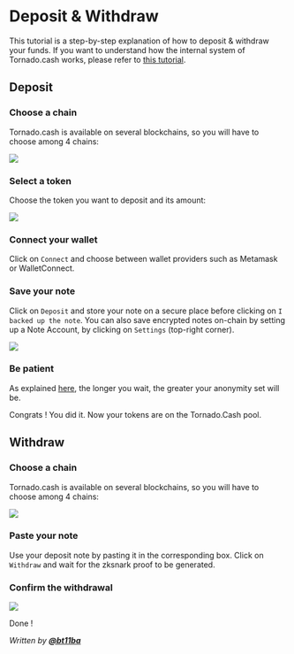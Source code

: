 # Deposit & Withdraw

This tutorial is a step-by-step explanation of how to deposit & withdraw your funds. If you want to understand how the internal system of Tornado.cash works, please refer to [this tutorial](https://docs.tornado.cash/how-does-tornado.cash-work).

## **Deposit**

### Choose a chain

Tornado.cash is available on several blockchains, so you will have to choose among 4 chains:

![](.gitbook/assets/azpoj.gif)

### Select a token

Choose the token you want to deposit and its amount:

![](.gitbook/assets/abdce.gif)

### Connect your wallet

Click on `Connect` and choose between wallet providers such as Metamask or WalletConnect.

### Save your note

Click on `Deposit` and store your note on a secure place before clicking on `I backed up the note`. You can also save encrypted notes on-chain by setting up a Note Account, by clicking on `Settings` \(top-right corner\).

![](.gitbook/assets/aaaab.gif)

### Be patient

As explained [here](https://docs.tornado.cash/tips-to-remain-anonymous#be-patient), the longer you wait, the greater your anonymity set will be.

Congrats ! You did it. Now your tokens are on the Tornado.Cash pool.

## Withdraw

### Choose a chain

Tornado.cash is available on several blockchains, so you will have to choose among 4 chains:

![](.gitbook/assets/enregistrement-de-le-cran-2021-08-25-a-16.15.15-1-.gif)

### Paste your note

Use your deposit note by pasting it in the corresponding box. Click on `Withdraw` and wait for the zksnark proof to be generated.

### Confirm the withdrawal

![](.gitbook/assets/abdaaaa.png)

Done !

_Written by_ [_**@bt11ba**_](https://torn.community/u/bt11ba/)





